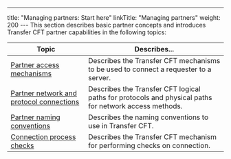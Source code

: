---
title: "Managing  partners: Start here"
linkTitle: "Managing partners"
weight: 200
--- This section describes basic partner concepts and introduces Transfer
CFT partner capabilities in the following topics:

| Topic | Describes... |
| --- | --- |
| [Partner access mechanisms](partner_access_mechanisms) | Describes the Transfer CFT mechanisms to be used to connect a requester to a server. |
| [Partner network and protocol connections](partner_network_and_protocol_connections) | Describes the Transfer CFT logical paths for protocols and physical paths for network access methods. |
| [Partner naming conventions](partner_naming_conventions) | Describes the naming conventions to use in Transfer CFT. |
| [Connection process checks](connection_process_checks) | Describes the Transfer CFT mechanism for performing checks on connection. |

